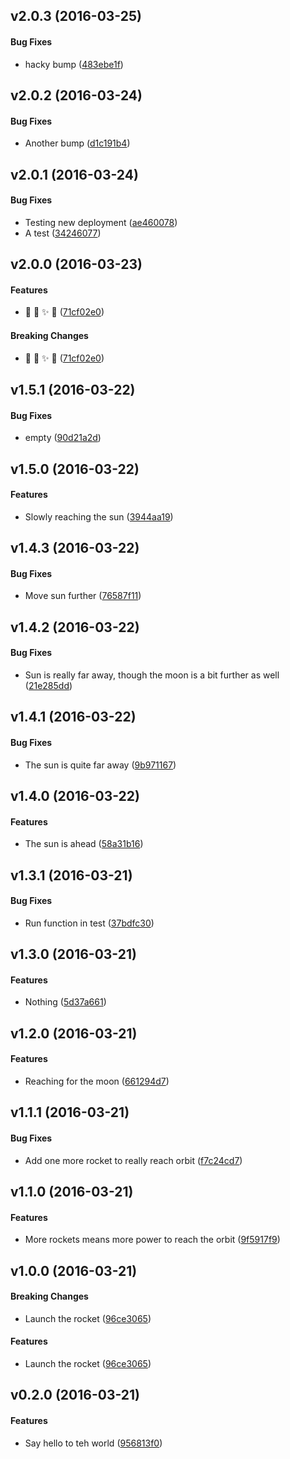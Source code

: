 <a name="v2.0.3"></a>
## v2.0.3 (2016-03-25)


#### Bug Fixes

*   hacky bump ([483ebe1f](483ebe1f))



<a name="v2.0.2"></a>
## v2.0.2 (2016-03-24)


#### Bug Fixes

*   Another bump ([d1c191b4](d1c191b4))



<a name="v2.0.1"></a>
## v2.0.1 (2016-03-24)


#### Bug Fixes

*   Testing new deployment ([ae460078](ae460078))
*   A test ([34246077](34246077))



<a name="v2.0.0"></a>
## v2.0.0 (2016-03-23)


#### Features

*   🎉 🔖 ✨ 🐛 ([71cf02e0](71cf02e0))

#### Breaking Changes

*   🎉 🔖 ✨ 🐛 ([71cf02e0](71cf02e0))



<a name="v1.5.1"></a>
## v1.5.1 (2016-03-22)


#### Bug Fixes

*   empty ([90d21a2d](90d21a2d))



<a name="v1.5.0"></a>
## v1.5.0 (2016-03-22)


#### Features

*   Slowly reaching the sun ([3944aa19](3944aa19))



<a name="v1.4.3"></a>
## v1.4.3 (2016-03-22)


#### Bug Fixes

*   Move sun further ([76587f11](76587f11))



<a name="v1.4.2"></a>
## v1.4.2 (2016-03-22)


#### Bug Fixes

*   Sun is really far away, though the moon is a bit further as well ([21e285dd](21e285dd))



<a name="v1.4.1"></a>
## v1.4.1 (2016-03-22)


#### Bug Fixes

*   The sun is quite far away ([9b971167](9b971167))



<a name="v1.4.0"></a>
## v1.4.0 (2016-03-22)


#### Features

*   The sun is ahead ([58a31b16](58a31b16))



<a name="v1.3.1"></a>
## v1.3.1 (2016-03-21)


#### Bug Fixes

*   Run function in test ([37bdfc30](37bdfc30))



<a name="v1.3.0"></a>
## v1.3.0 (2016-03-21)


#### Features

*   Nothing ([5d37a661](5d37a661))



<a name="v1.2.0"></a>
## v1.2.0 (2016-03-21)


#### Features

*   Reaching for the moon ([661294d7](661294d7))



<a name="v1.1.1"></a>
## v1.1.1 (2016-03-21)


#### Bug Fixes

*   Add one more rocket to really reach orbit ([f7c24cd7](f7c24cd7))



<a name="v1.1.0"></a>
## v1.1.0 (2016-03-21)


#### Features

*   More rockets means more power to reach the orbit ([9f5917f9](9f5917f9))



<a name="v1.0.0"></a>
## v1.0.0 (2016-03-21)


#### Breaking Changes

*   Launch the rocket ([96ce3065](96ce3065))

#### Features

*   Launch the rocket ([96ce3065](96ce3065))



<a name="v0.2.0"></a>
## v0.2.0 (2016-03-21)


#### Features

*   Say hello to teh world ([956813f0](956813f0))



